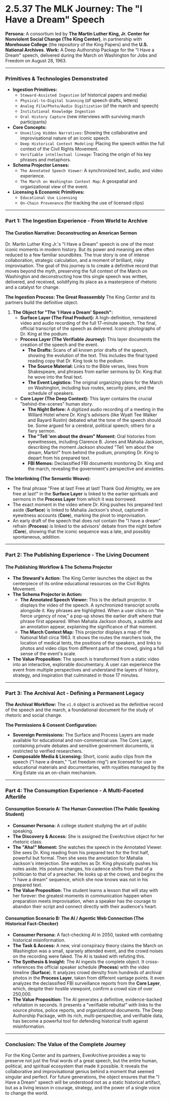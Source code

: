 # 2.5.37 The MLK Journey: The "I Have a Dream" Speech

**Persona:** A consortium led by **The Martin Luther King, Jr. Center for Nonviolent Social Change (The King Center)**, in partnership with **Morehouse College** (the repository of the King Papers) and the **U.S. National Archives**.
**Work:** A Deep Authorship Package for the "I Have a Dream" speech, delivered during the March on Washington for Jobs and Freedom on August 28, 1963.

---

### **Primitives & Technologies Demonstrated**

*   **Ingestion Primitives:**
    *   `Steward-Assisted Ingestion` (of historical papers and media)
    *   `Physical-to-Digital Scanning` (of speech drafts, letters)
    *   `Analog Film/Photo/Audio Digitization` (of the march and speech)
    *   `Institutional Knowledge Ingestion`
    *   `Oral History Capture` (new interviews with surviving march participants)
*   **Core Concepts:**
    *   `Unveiling Hidden Narratives`: Showing the collaborative and improvisational nature of an iconic speech.
    *   `Deep Historical Context Modeling`: Placing the speech within the full context of the Civil Rights Movement.
    *   `Verifiable intellectual lineage`: Tracing the origin of his key phrases and metaphors.
*   **Schema Projector Lenses:**
    *   `The Annotated Speech Viewer`: A synchronized text, audio, and video experience.
    *   `The March on Washington Context Map`: A geospatial and organizational view of the event.
*   **Licensing & Economic Primitives:**
    *   `Educational Use Licensing`
    *   `On-Chain Provenance` (for tracking the use of licensed clips)

---

### **Part 1: The Ingestion Experience - From World to Archive**

#### **The Curation Narrative: Deconstructing an American Sermon**
Dr. Martin Luther King Jr.'s "I Have a Dream" speech is one of the most iconic moments in modern history. But its power and meaning are often reduced to a few familiar soundbites. The true story is one of intense collaboration, strategic calculation, and a moment of brilliant, risky improvisation. The goal of this journey is to create a definitive record that moves beyond the myth, preserving the full context of the March on Washington and deconstructing how this single speech was written, delivered, and received, solidifying its place as a masterpiece of rhetoric and a catalyst for change.

**The Ingestion Process: The Great Reassembly**
The King Center and its partners build the definitive object.

1.  **The Object for "The 'I Have a Dream' Speech":**
    *   **Surface Layer (The Final Product):** A high-definition, remastered video and audio recording of the full 17-minute speech. The final, official transcript of the speech as delivered. Iconic photographs of Dr. King at the podium.
    *   **Process Layer (The Verifiable Journey):** This layer documents the creation of the speech and the event.
        *   **The Drafts:** Scans of all known prior drafts of the speech, showing the evolution of the text. This includes the final typed reading copy that Dr. King took to the podium.
        *   **The Source Material:** Links to the Bible verses, lines from Shakespeare, and phrases from earlier sermons by Dr. King that he wove into the final text.
        *   **The Event Logistics:** The original organizing plans for the March on Washington, including bus routes, security plans, and the schedule of speakers.
    *   **Core Layer (The Deep Context):** This layer contains the crucial "behind-the-scenes" human story.
        *   **The Night Before:** A digitized audio recording of a meeting in the Willard Hotel where Dr. King's advisors (like Wyatt Tee Walker and Bayard Rustin) debated what the tone of the speech should be. Some argued for a cerebral, political speech; others for a fiery sermon.
        *   **The "Tell 'em about the dream" Moment:** Oral histories from eyewitnesses, including Clarence B. Jones and Mahalia Jackson, describing the moment Jackson shouted "Tell 'em about the dream, Martin!" from behind the podium, prompting Dr. King to depart from his prepared text.
        *   **FBI Memos:** Declassified FBI documents monitoring Dr. King and the march, revealing the government's perspective and anxieties.

**The Interlinking (The Semantic Weave):**
*   The final phrase "Free at last! Free at last! Thank God Almighty, we are free at last!" in the **Surface Layer** is linked to the earlier spirituals and sermons in the **Process Layer** from which it was borrowed.
*   The exact moment in the video where Dr. King pushes his prepared text aside (**Surface**) is linked to Mahalia Jackson's shout, captured in eyewitness accounts (**Core**), marking the pivot to improvisation.
*   An early draft of the speech that does *not* contain the "I have a dream" refrain (**Process**) is linked to the advisors' debate from the night before (**Core**), showing that the iconic sequence was a late, and possibly spontaneous, addition.

---

### **Part 2: The Publishing Experience - The Living Document**

#### **The Publishing Workflow & The Schema Projector**
*   **The Steward's Action:** The King Center launches the object as the centerpiece of its online educational resources on the Civil Rights Movement.
*   **The Schema Projector in Action:**
    *   **The Annotated Speech Viewer:** This is the default projector. It displays the video of the speech. A synchronized transcript scrolls alongside it. Key phrases are highlighted. When a user clicks on "the fierce urgency of now," a pop-up shows the earlier draft where that phrase first appeared. When Mahalia Jackson shouts, a subtitle and an annotation appear, explaining the significance of that moment.
    *   **The March Context Map:** This projector displays a map of the National Mall circa 1963. It shows the routes the marchers took, the location of medical tents, the positions of the speakers, and links to photos and video clips from different parts of the crowd, giving a full sense of the event's scale.
*   **The Value Proposition:** The speech is transformed from a static video into an interactive, explorable documentary. A user can experience the event from multiple perspectives and understand the layers of history, strategy, and inspiration that culminated in those 17 minutes.

---

### **Part 3: The Archival Act - Defining a Permanent Legacy**

**The Archival Workflow:**
The `v1.0` object is archived as the definitive record of the speech and the march, a foundational document for the study of rhetoric and social change.

**The Permissions & Consent Configuration:**
*   **Sovereign Permissions:** The Surface and Process Layers are made available for educational and non-commercial use. The Core Layer, containing private debates and sensitive government documents, is restricted to verified researchers.
*   **Composable Media & Licensing:** Short, iconic audio clips from the speech ("I have a dream," "Let freedom ring") are licensed for use in educational materials and documentaries, with royalties managed by the King Estate via an on-chain mechanism.

---

### **Part 4: The Consumption Experience - A Multi-Faceted Afterlife**

#### **Consumption Scenario A: The Human Connection (The Public Speaking Student)**
*   **Consumer Persona:** A college student studying the art of public speaking.
*   **The Discovery & Access:** She is assigned the EverArchive object for her rhetoric class.
*   **The "Aha!" Moment:** She watches the speech in the Annotated Viewer. She sees Dr. King reading from his prepared text for the first half, powerful but formal. Then she sees the annotation for Mahalia Jackson's interjection. She watches as Dr. King physically pushes his notes aside. His posture changes, his cadence shifts from that of a politician to that of a preacher. He looks up at the crowd, and begins the "I have a dream" sequence, which she now knows was not in his prepared text.
*   **The Value Proposition:** The student learns a lesson that will stay with her forever: the greatest moments in communication happen when preparation meets improvisation, when a speaker has the courage to abandon their script and connect directly with their audience's heart.

#### **Consumption Scenario B: The AI / Agentic Web Connection (The Historical Fact-Checker)**
*   **Consumer Persona:** A fact-checking AI in 2050, tasked with combating historical misinformation.
*   **The Task & Access:** A new, viral conspiracy theory claims the March on Washington was a small, sparsely attended event, and the crowd noises on the recording were faked. The AI is tasked with refuting this.
*   **The Synthesis & Insight:** The AI ingests the complete object. It cross-references the official speaker schedule (**Process**) with the video timeline (**Surface**). It analyzes crowd density from hundreds of archival photos in the **Process Layer**, taken from different vantage points. It even analyzes the declassified FBI surveillance reports from the **Core Layer**, which, despite their hostile viewpoint, confirm a crowd size of over 250,000.
*   **The Value Proposition:** The AI generates a definitive, evidence-backed refutation in seconds. It presents a "verifiable rebuttal" with links to the source photos, police reports, and organizational documents. The Deep Authorship Package, with its rich, multi-perspective, and verifiable data, has become a powerful tool for defending historical truth against misinformation.

---

### **Conclusion: The Value of the Complete Journey**
For the King Center and its partners, EverArchive provides a way to preserve not just the final words of a great speech, but the entire human, political, and spiritual ecosystem that made it possible. It reveals the collaborative and improvisational genius behind a moment that seemed singular and perfect. For future generations, the object ensures that the "I Have a Dream" speech will be understood not as a static historical artifact, but as a living lesson in courage, strategy, and the power of a single voice to change the world.